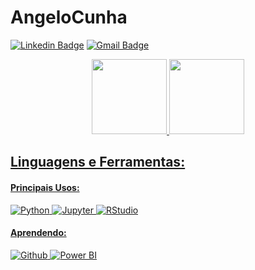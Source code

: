 # AngeloCunha


[![Linkedin Badge](https://img.shields.io/badge/-LinkedIn-blue?style=flat-square&logo=Linkedin&logoColor=white&link=https://https://www.linkedin.com/in/angelo-cunha-28640b195//)](https://www.linkedin.com/in/angelo-cunha-28640b195/)
[![Gmail Badge](https://img.shields.io/badge/-Gmail-red?style=flat-square&logo=Gmail&logoColor=white&link=angeloantonio198@gmail.com)](angeloantonio198@gmail.com)


<div align="center">
  <a href="https://github.com/Angelo-Cunha">
  <img height="120em" src="https://github-readme-stats.vercel.app/api?username=Angelo-Cunha&show_icons=true&theme=codeSTACKr&include_all_commits=true&count_private=true"/>
  <img height="120em" src="https://github-readme-stats.vercel.app/api/top-langs/?username=Angelo-Cunha&layout=compact&langs_count=7&theme=codeSTACKr"/>
</div>
  
## **Linguagens e Ferramentas:**

   #### Principais Usos:
 ![Python](https://img.shields.io/badge/-Python-black?style=flat-square&logo=Python)
 ![Jupyter](https://img.shields.io/badge/-Jupyter-black?style=flat-square&logo=Jupyter)
 ![RStudio](https://img.shields.io/badge/-RStudio-black?style=flat-square&logo=RStudio)

  #### Aprendendo:
  ![Github](https://img.shields.io/badge/-Github-black?style=flat-square&logo=Github)
  ![Power BI](https://img.shields.io/badge/-Power%20BI-black?style=plastic&logo=Power-BI)

